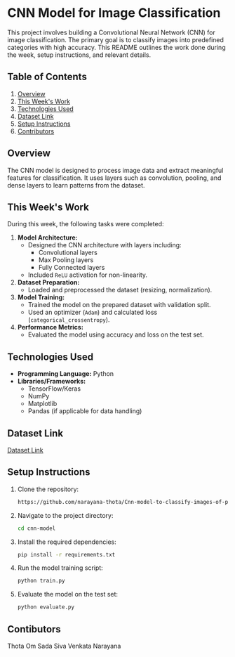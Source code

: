 # CNN Model for Image Classification  

This project involves building a Convolutional Neural Network (CNN) for image classification. The primary goal is to classify images into predefined categories with high accuracy. This README outlines the work done during the week, setup instructions, and relevant details.  

## Table of Contents  

1. [Overview](#overview)  
2. [This Week's Work](#this-weeks-work)  
3. [Technologies Used](#technologies-used)
4.  [Dataset Link](#dataset-link)
5. [Setup Instructions](#setup-instructions)  
6. [Contributors](#contributors)  

## Overview  

The CNN model is designed to process image data and extract meaningful features for classification. It uses layers such as convolution, pooling, and dense layers to learn patterns from the dataset.  

## This Week's Work  

During this week, the following tasks were completed:  
1. **Model Architecture:**  
   - Designed the CNN architecture with layers including:
     - Convolutional layers  
     - Max Pooling layers  
     - Fully Connected layers  
   - Included `ReLU` activation for non-linearity.  
2. **Dataset Preparation:**  
   - Loaded and preprocessed the dataset (resizing, normalization).  
3. **Model Training:**  
   - Trained the model on the prepared dataset with validation split.  
   - Used an optimizer (`Adam`) and calculated loss (`categorical_crossentropy`).  
4. **Performance Metrics:**  
   - Evaluated the model using accuracy and loss on the test set.  

## Technologies Used  

- **Programming Language:** Python  
- **Libraries/Frameworks:**  
  - TensorFlow/Keras  
  - NumPy  
  - Matplotlib  
  - Pandas (if applicable for data handling)
## Dataset Link
   [Dataset Link](https://www.kaggle.com/datasets/techsash/waste-classification-data/data)
## Setup Instructions  

1. Clone the repository:  
   ```bash  
   https://github.com/narayana-thota/Cnn-model-to-classify-images-of-plasticwaste.git
2. Navigate to the project directory:
   ```bash
   cd cnn-model  
3. Install the required dependencies:
   ```bash
   pip install -r requirements.txt  
4. Run the model training script:
   ```bash
   python train.py  
5. Evaluate the model on the test set:
   ```bash
   python evaluate.py  
## Contibutors
   Thota Om Sada Siva Venkata Narayana

